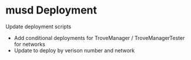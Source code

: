 # musd Deployment

Update deployment scripts

- Add conditional deployments for TroveManager / TroveManagerTester for networks
- Update to deploy by verison number and network
